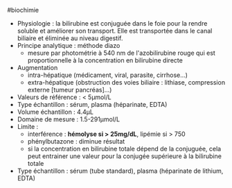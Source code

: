 #biochimie
-   Physiologie : la bilirubine est conjuguée dans le foie pour la rendre soluble et améliorer son transport. Elle est transportée dans le canal biliaire et éliminée au niveau digestif.
-   Principe analytique : méthode diazo
    -   mesure par photométrie à 540 nm de l'azobilirubine rouge qui est
        proportionnelle à la concentration en bilirubine directe
-   Augmentation
    -   intra-hépatique (médicament, viral, parasite, cirrhose...)
    -   extra-hépatique (obstruction des voies biliaire : lithiase,
        compression externe \[tumeur pancréas\]...)
-   Valeurs de référence : \< 5μmol/L
-   Type échantillon : sérum, plasma (héparinate, EDTA)
-   Volume échantillon : 4.4μL
-   Domaine de mesure : 1.5-291μmol/L
-   Limite :
    -   interférence : **hémolyse si \> 25mg/dL**, lipémie si \> 750
    -   phénylbutazone : diminue résultat
    -   si la concentration en bilirubine totale dépend de la conjuguée,
        cela peut entrainer une valeur pour la conjugée supérieure à la
        bilirubine totale
-   Type échantillon : sérum (tube standard), plasma (héparinate de
    lithium, EDTA)
